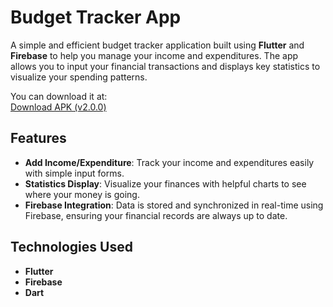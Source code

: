 # Budget Tracker App

A simple and efficient budget tracker application built using **Flutter** and **Firebase** to help you manage your income and expenditures. The app allows you to input your financial transactions and displays key statistics to visualize your spending patterns.

You can download it at:  
[Download APK (v2.0.0)](https://github.com/Akinc5/budtrack/releases/download/v2.0.0/app-release.apk)

## Features

- **Add Income/Expenditure**: Track your income and expenditures easily with simple input forms.
- **Statistics Display**: Visualize your finances with helpful charts to see where your money is going.
- **Firebase Integration**: Data is stored and synchronized in real-time using Firebase, ensuring your financial records are always up to date.

## Technologies Used

- **Flutter**
- **Firebase**
- **Dart**

